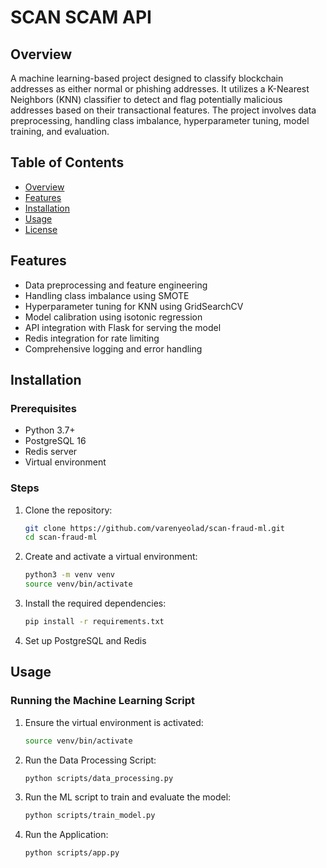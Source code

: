 ﻿# SCAN SCAM API

## Overview
A machine learning-based project designed to classify blockchain addresses as either normal or phishing addresses. It utilizes a K-Nearest Neighbors (KNN) classifier to detect and flag potentially malicious addresses based on their transactional features. The project involves data preprocessing, handling class imbalance, hyperparameter tuning, model training, and evaluation.


## Table of Contents
- [Overview](#overview)
- [Features](#features)
- [Installation](#installation)
- [Usage](#usage)
- [License](#license)

## Features
- Data preprocessing and feature engineering
- Handling class imbalance using SMOTE
- Hyperparameter tuning for KNN using GridSearchCV
- Model calibration using isotonic regression
- API integration with Flask for serving the model
- Redis integration for rate limiting
- Comprehensive logging and error handling

## Installation

### Prerequisites
- Python 3.7+
- PostgreSQL 16
- Redis server
- Virtual environment 

### Steps
1. Clone the repository:
   ```bash
   git clone https://github.com/varenyeolad/scan-fraud-ml.git
   cd scan-fraud-ml

2. Create and activate a virtual environment:
   ```bash
   python3 -m venv venv
   source venv/bin/activate
   
3. Install the required dependencies:
   ```bash
   pip install -r requirements.txt
   
4. Set up PostgreSQL and Redis

## Usage
### Running the Machine Learning Script
1. Ensure the virtual environment is activated:

    ```bash
    source venv/bin/activate
    
2. Run the Data Processing Script:

    ```bash
    python scripts/data_processing.py
    
4. Run the ML script to train and evaluate the model:
   
    ```bash
    python scripts/train_model.py
    
5. Run the Application:
   
   ```bash
   python scripts/app.py

